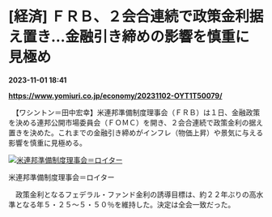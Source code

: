 # [経済] ＦＲＢ、２会合連続で政策金利据え置き…金融引き締めの影響を慎重に見極め

**2023-11-01 18:41**

**https://www.yomiuri.co.jp/economy/20231102-OYT1T50079/**

　【ワシントン＝田中宏幸】米連邦準備制度理事会（ＦＲＢ）は１日、金融政策を決める連邦公開市場委員会（ＦＯＭＣ）を開き、２会合連続で政策金利の据え置きを決めた。これまでの金融引き締めがインフレ（物価上昇）や景気に与える影響を慎重に見極める。

[![米連邦準備制度理事会＝ロイター](https://www.yomiuri.co.jp/media/2023/11/20231102-OYT1I50034-1.jpg)](https://www.yomiuri.co.jp/pluralphoto/20231102-OYT1I50034/)

米連邦準備制度理事会＝ロイター

　政策金利となるフェデラル・ファンド金利の誘導目標は、約２２年ぶりの高水準となる年５・２５～５・５０％を維持した。決定は全会一致だった。